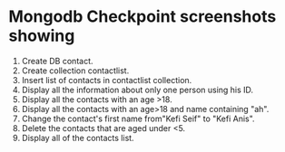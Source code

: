 # Mongodb Checkpoint screenshots showing
1. Create DB contact.
2. Create collection contactlist.
3. Insert list of contacts in contactlist collection.
4. Display all the information about only one person using his ID.
5. Display all the contacts with an age >18.
6. Display all the contacts with an age>18 and name containing "ah".
7. Change the contact's first name from"Kefi Seif" to "Kefi Anis".
8. Delete the contacts that are aged under <5.
9. Display all of the contacts list.

